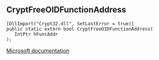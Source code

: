 ## CryptFreeOIDFunctionAddress

```
[DllImport("Crypt32.dll", SetLastError = true)]
public static extern bool CryptFreeOIDFunctionAddress(
   IntPtr hFuncAddr
);
```

[Microsoft documentation](https://docs.microsoft.com/en-us/windows/win32/api/wincrypt/nf-wincrypt-cryptfreeoidfunctionaddress)
